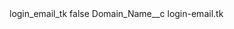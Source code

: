 <?xml version="1.0" encoding="UTF-8"?>
<CustomMetadata xmlns="http://soap.sforce.com/2006/04/metadata" xmlns:xsi="http://www.w3.org/2001/XMLSchema-instance" xmlns:xsd="http://www.w3.org/2001/XMLSchema">
    <label>login_email_tk</label>
    <protected>false</protected>
    <values>
        <field>Domain_Name__c</field>
        <value xsi:type="xsd:string">login-email.tk</value>
    </values>
</CustomMetadata>
